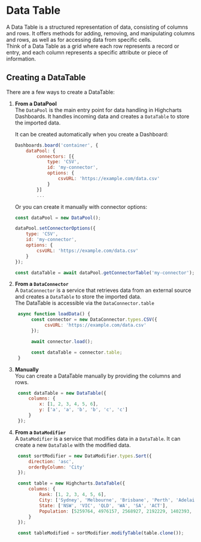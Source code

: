 # Data Table

A Data Table is a structured representation of data, consisting of columns and rows.
It offers methods for adding, removing, and manipulating columns and rows, as well as for accessing data from specific cells.  
Think of a Data Table as a grid where each row represents a record or entry, and each column represents a specific attribute or piece of information.


## Creating a DataTable
There are a few ways to create a DataTable:

1. **From a DataPool**  
    The `DataPool` is the main entry point for data handling in Highcharts Dashboards. It handles incoming data and creates a `DataTable` to store the imported data.

    It can be created automatically when you create a Dashboard:
    ```javascript
    Dashboards.board('container', {
        dataPool: {
            connectors: [{
                type: 'CSV',
                id: 'my-connector',
                options: {
                    csvURL: 'https://example.com/data.csv'
                }
            }]
            ...
    ```

    Or you can create it manually with connector options:

    ```javascript
    const dataPool = new DataPool();

    dataPool.setConnectorOptions({
        type: 'CSV',
        id: 'my-connector',
        options: {
            csvURL: 'https://example.com/data.csv'
        }
    });

    const dataTable = await dataPool.getConnectorTable('my-connector');
    ```


2. **From a `DataConnector`**  
   A `DataConnector` is a service that retrieves data from an external source and creates a `DataTable` to store the imported data.  
   The DataTable is accessible via the `DataConnector.table`

   ```javascript
    async function loadData() {
         const connector = new DataConnector.types.CSV({
              csvURL: 'https://example.com/data.csv'
         });

         await connector.load();

         const dataTable = connector.table;
    }
    ```

3. **Manually**  
   You can create a DataTable manually by providing the columns and rows.

   ```javascript
    const dataTable = new DataTable({
        columns: {
            x: [1, 2, 3, 4, 5, 6],
            y: ['a', 'a', 'b', 'b', 'c', 'c']
        }
    });
    ```

4. **From a `DataModifier`**  
   A `DataModifier` is a service that modifies data in a `DataTable`. It can create a new `DataTable` with the modified data.

   ```javascript
    const sortModifier = new DataModifier.types.Sort({
        direction: 'asc',
        orderByColumn: 'City'
    });

    const table = new Highcharts.DataTable({
        columns: {
            Rank: [1, 2, 3, 4, 5, 6],
            City: ['Sydney', 'Melbourne', 'Brisbane', 'Perth', 'Adelaide', 'Canberra'],
            State: ['NSW', 'VIC', 'QLD', 'WA', 'SA', 'ACT'],
            Population: [5259764, 4976157, 2568927, 2192229, 1402393, 453558]
        }
    });

    const tableModified = sortModifier.modifyTable(table.clone());
    ```